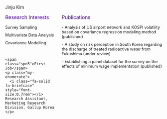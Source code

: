 
<style>
  /* 부모 <ul>에 flexbox 적용 */
  ul {
    display: flex;
    list-style-type: none; /* 기본 점 제거 */
    padding: 0; /* 기본 여백 제거 */
    margin: 0;
    gap: 20px; /* 항목 사이 간격 */
  }

  li {
    flex: 1; /* 각 li 요소를 동일 비율로 확장 */
    max-width: 300px; /* li 요소의 최대 너비 고정 */
    word-wrap: break-word; /* 긴 단어 줄바꿈 */
    overflow-wrap: break-word; /* 추가적인 줄바꿈 지원 */
  }

  li:first-child {
    flex: 1; /* Research Interests는 기본 크기 */
    max-width: 200px; /* 최대 너비 제한 */
  }

  li:last-child {
    flex: 2; /* Publications 칸을 더 크게 */
    max-width: 600px; /* 최대 너비 제한 */
  }

  .spn5 {
    display: block; /* 텍스트를 한 줄로 */
    margin-bottom: 10px;
    color: hsl(266, 91%, 37%);
    font-size: 1rem;
  }

  .my-enumerate {
    margin: 0; /* 기본 여백 제거 */
    padding: 5px 0; /* 약간의 패딩 */
    word-wrap: break-word; /* 긴 단어 줄바꿈 */
    overflow-wrap: break-word; /* 추가적인 줄바꿈 지원 */
    white-space: normal; /* 기본 줄바꿈 동작 활성화 */
    font-size: 0.8rem;
  }

  .nested {
    padding-left: 15px; /* 중첩된 목록은 들여쓰기 */
  }
</style>


<span class="spn3">Jinju Kim</span>

<ul>
  <li>
    <span class="spn5">Research Interests</span>
    <p class="my-enumerate">
    <i class="fa-solid fa-hashtag" style="font-size:0.7rem"></i> Survey Sampling
    </p>
    <p class="my-enumerate">
    <i class="fa-solid fa-hashtag" style="font-size:0.7rem"></i> Multivariate Data Analysis
    </p>
    <p class="my-enumerate">
    <i class="fa-solid fa-hashtag" style="font-size:0.7rem"></i> Covariance Modelling
    </p>

<div style="height: 20px;"></div>

    <span class="spn5">First Job</span>
    <p class="my-enumerate">
      <i class="fa-solid fa-briefcase" style="font-size:0.7rem"></i> Research Assistant, Marketing Research Division, Gallup Korea
    </p>

</li>

  <li>
    <span class="spn5">Publications</span>
    <p class="my-enumerate">
      - Analysis of US airport network and KOSPI volatility based on covariance regression modeling method (published)
    </p>
    <p class="my-enumerate">
    - A study on risk perception in South Korea regarding the discharge of treated radioactive water from Fukushima (under review)
    </p>
    <p class="my-enumerate">
      - Establishing a panel dataset for the survey on the effects of minimum wage implementation (published)
    </p>
  </li>
</ul>
